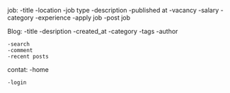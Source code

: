 job:
    -title
    -location
    -job type
    -description
    -published at
    -vacancy
    -salary
    -category
    -experience
    -apply job
    -post job


Blog:
    -title
    -desription
    -created_at
    -category
    -tags
    -author
     
    
    -search
    -comment
    -recent posts
contat:
    -home



    -login
    
